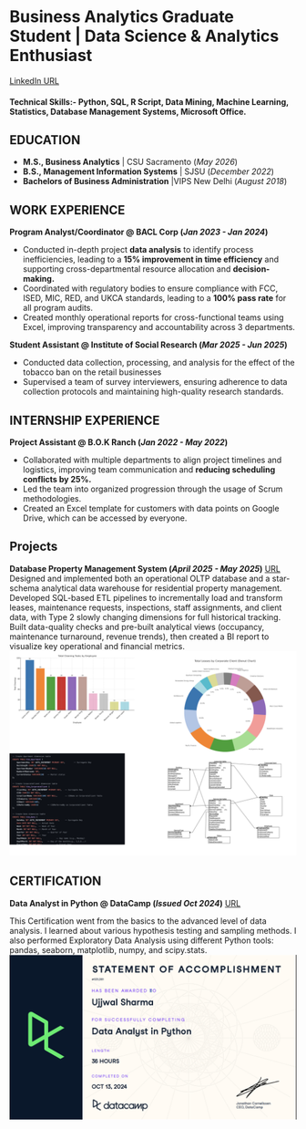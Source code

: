 # Business Analytics Graduate Student | Data Science & Analytics Enthusiast
[LinkedIn URL](https://www.linkedin.com/in/usujjwals/)

#### Technical Skills:- Python, SQL, R Script, Data Mining, Machine Learning, Statistics, Database Management Systems, Microsoft Office.

## EDUCATION
- **M.S., Business Analytics** |         CSU Sacramento (_May 2026_)								       		
- **B.S., Management Information Systems**	| SJSU (_December 2022_)	 			        		
- **Bachelors of Business Administration** |VIPS New Delhi (_August 2018_)

## WORK EXPERIENCE
**Program Analyst/Coordinator @ BACL Corp (_Jan 2023 - Jan 2024_)**
- Conducted in-depth project **data analysis** to identify process inefficiencies, leading to a **15% improvement in time efficiency** and supporting cross-departmental resource allocation and **decision-making.**
- Coordinated with regulatory bodies to ensure compliance with FCC, ISED, MIC, RED, and UKCA standards, leading to a **100% pass rate** for all program audits.
- Created monthly operational reports for cross-functional teams using Excel, improving transparency and accountability across 3 departments.

**Student Assistant @ Institute of Social Research (_Mar 2025 - Jun 2025_)**
- Conducted data collection, processing, and analysis for the effect of the tobacco ban on the retail businesses
- Supervised a team of survey interviewers, ensuring adherence to data collection protocols and maintaining high-quality research standards.

## INTERNSHIP EXPERIENCE  
**Project Assistant @ B.O.K Ranch (_Jan 2022 - May 2022_)**
- Collaborated with multiple departments to align project timelines and logistics, improving team communication and **reducing scheduling conflicts by 25%.**
- Led the team into organized progression through the usage of Scrum methodologies.
- Created an Excel template for customers with data points on Google Drive, which can be accessed by everyone.

## Projects 
**Database Property Management System (_April 2025 - May 2025_)**    [URL](https://github.com/usujjwals/Databasepropertymanagement)
Designed and implemented both an operational OLTP database and a star-schema analytical data warehouse for residential property management. Developed SQL-based ETL pipelines to incrementally load and transform leases, maintenance requests, inspections, staff assignments, and client data, with Type 2 slowly changing dimensions for full historical tracking. Built data-quality checks and pre-built analytical views (occupancy, maintenance turnaround, revenue trends), then created a BI report to visualize key operational and financial metrics.
![BI design overview](/assets/img/BIanddatabase.png)

## CERTIFICATION
**Data Analyst in Python @ DataCamp (_Issued Oct 2024_)** [URL](https://www.datacamp.com/completed/statement-of-accomplishment/track/d6a1488f804c925ab3019afc9347d064b7ca0f94)          

This Certification went from the basics to the advanced level of data analysis. I learned about various hypothesis testing and sampling methods. I also performed Exploratory Data Analysis using different Python tools: pandas, seaborn, matplotlib, numpy, and scipy.stats.
![Certificate of Completion](/assets/img/Certification.png)




